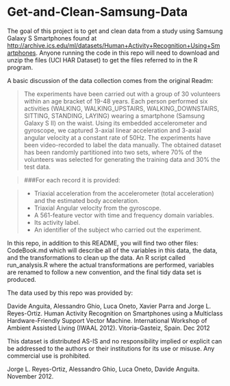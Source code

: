 Get-and-Clean-Samsung-Data
==========================

The goal of this project is to get and clean data from a study using Samsung Galaxy S Smartphones found at http://archive.ics.edu/ml/datasets/Human+Activity+Recognition+Using+Smartphones.
Anyone running the code in this repo will need to download and unzip the files (UCI HAR Dataset) to get the files referred to in the R program. 

A basic discussion of the data collection comes from the original Readm:

>The experiments have been carried out with a group of 30 volunteers within an age bracket of 19-48 years. Each person performed six activities (WALKING, WALKING_UPSTAIRS, WALKING_DOWNSTAIRS, SITTING, STANDING, LAYING) wearing a smartphone (Samsung Galaxy S II) on the waist. Using its embedded accelerometer and gyroscope, we captured 3-axial linear acceleration and 3-axial angular velocity at a constant rate of 50Hz. The experiments have been video-recorded to label the data manually. The obtained dataset has been randomly partitioned into two sets, where 70% of the volunteers was selected for generating the training data and 30% the test data. 

>###For each record it is provided:

>- Triaxial acceleration from the accelerometer (total acceleration) and the estimated body acceleration.
>- Triaxial Angular velocity from the gyroscope. 
>- A 561-feature vector with time and frequency domain variables. 
>- Its activity label. 
>- An identifier of the subject who carried out the experiment.


In this repo, in addition to this README, you will find two other files:
CodeBook.md which will describe all of the variables in this data, the data, and the transformations to clean up the data. 
An R script called run_analysis.R where the actual transformations are performed, variables are renamed to follow a new convention, and the final tidy data set is produced.

The data used by this repo was provided by:

Davide Anguita, Alessandro Ghio, Luca Oneto, Xavier Parra and Jorge L. Reyes-Ortiz. Human Activity Recognition on Smartphones using a Multiclass Hardware-Friendly Support Vector Machine. International Workshop of Ambient Assisted Living (IWAAL 2012). Vitoria-Gasteiz, Spain. Dec 2012

This dataset is distributed AS-IS and no responsibility implied or explicit can be addressed to the authors or their institutions for its use or misuse. Any commercial use is prohibited.

Jorge L. Reyes-Ortiz, Alessandro Ghio, Luca Oneto, Davide Anguita. November 2012.